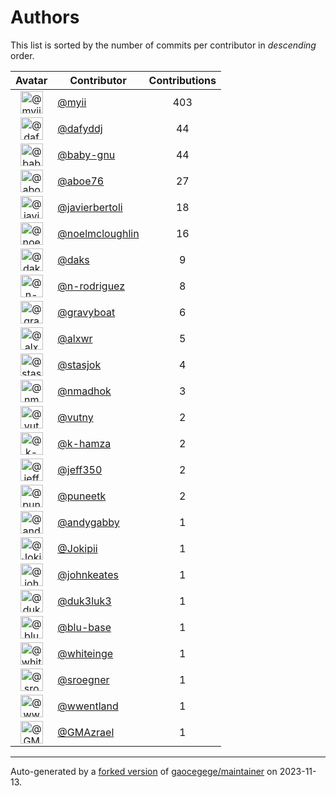 # Authors

This list is sorted by the number of commits per contributor in _descending_ order.

Avatar|Contributor|Contributions
:-:|---|:-:
<img class='float-left rounded-1' src='https://avatars.githubusercontent.com/u/10231489?v=4' width='36' height='36' alt='@myii'>|[@myii](https://github.com/myii)|403
<img class='float-left rounded-1' src='https://avatars.githubusercontent.com/u/4195158?v=4' width='36' height='36' alt='@dafyddj'>|[@dafyddj](https://github.com/dafyddj)|44
<img class='float-left rounded-1' src='https://avatars.githubusercontent.com/u/1233212?v=4' width='36' height='36' alt='@baby-gnu'>|[@baby-gnu](https://github.com/baby-gnu)|44
<img class='float-left rounded-1' src='https://avatars.githubusercontent.com/u/1800660?v=4' width='36' height='36' alt='@aboe76'>|[@aboe76](https://github.com/aboe76)|27
<img class='float-left rounded-1' src='https://avatars.githubusercontent.com/u/242396?v=4' width='36' height='36' alt='@javierbertoli'>|[@javierbertoli](https://github.com/javierbertoli)|18
<img class='float-left rounded-1' src='https://avatars.githubusercontent.com/u/13322818?v=4' width='36' height='36' alt='@noelmcloughlin'>|[@noelmcloughlin](https://github.com/noelmcloughlin)|16
<img class='float-left rounded-1' src='https://avatars.githubusercontent.com/u/52996?v=4' width='36' height='36' alt='@daks'>|[@daks](https://github.com/daks)|9
<img class='float-left rounded-1' src='https://avatars.githubusercontent.com/u/3433835?v=4' width='36' height='36' alt='@n-rodriguez'>|[@n-rodriguez](https://github.com/n-rodriguez)|8
<img class='float-left rounded-1' src='https://avatars.githubusercontent.com/u/1396878?v=4' width='36' height='36' alt='@gravyboat'>|[@gravyboat](https://github.com/gravyboat)|6
<img class='float-left rounded-1' src='https://avatars.githubusercontent.com/u/1920805?v=4' width='36' height='36' alt='@alxwr'>|[@alxwr](https://github.com/alxwr)|5
<img class='float-left rounded-1' src='https://avatars.githubusercontent.com/u/1353637?v=4' width='36' height='36' alt='@stasjok'>|[@stasjok](https://github.com/stasjok)|4
<img class='float-left rounded-1' src='https://avatars.githubusercontent.com/u/3374962?v=4' width='36' height='36' alt='@nmadhok'>|[@nmadhok](https://github.com/nmadhok)|3
<img class='float-left rounded-1' src='https://avatars.githubusercontent.com/u/16338056?v=4' width='36' height='36' alt='@vutny'>|[@vutny](https://github.com/vutny)|2
<img class='float-left rounded-1' src='https://avatars.githubusercontent.com/u/29522418?v=4' width='36' height='36' alt='@k-hamza'>|[@k-hamza](https://github.com/k-hamza)|2
<img class='float-left rounded-1' src='https://avatars.githubusercontent.com/u/10672501?v=4' width='36' height='36' alt='@jeff350'>|[@jeff350](https://github.com/jeff350)|2
<img class='float-left rounded-1' src='https://avatars.githubusercontent.com/u/528061?v=4' width='36' height='36' alt='@puneetk'>|[@puneetk](https://github.com/puneetk)|2
<img class='float-left rounded-1' src='https://avatars.githubusercontent.com/u/3536289?v=4' width='36' height='36' alt='@andygabby'>|[@andygabby](https://github.com/andygabby)|1
<img class='float-left rounded-1' src='https://avatars.githubusercontent.com/u/1269218?v=4' width='36' height='36' alt='@Jokipii'>|[@Jokipii](https://github.com/Jokipii)|1
<img class='float-left rounded-1' src='https://avatars.githubusercontent.com/u/5306980?v=4' width='36' height='36' alt='@johnkeates'>|[@johnkeates](https://github.com/johnkeates)|1
<img class='float-left rounded-1' src='https://avatars.githubusercontent.com/u/611471?v=4' width='36' height='36' alt='@duk3luk3'>|[@duk3luk3](https://github.com/duk3luk3)|1
<img class='float-left rounded-1' src='https://avatars.githubusercontent.com/u/42077282?v=4' width='36' height='36' alt='@blu-base'>|[@blu-base](https://github.com/blu-base)|1
<img class='float-left rounded-1' src='https://avatars.githubusercontent.com/u/91293?v=4' width='36' height='36' alt='@whiteinge'>|[@whiteinge](https://github.com/whiteinge)|1
<img class='float-left rounded-1' src='https://avatars.githubusercontent.com/u/22272?v=4' width='36' height='36' alt='@sroegner'>|[@sroegner](https://github.com/sroegner)|1
<img class='float-left rounded-1' src='https://avatars.githubusercontent.com/u/117961?v=4' width='36' height='36' alt='@wwentland'>|[@wwentland](https://github.com/wwentland)|1
<img class='float-left rounded-1' src='https://avatars.githubusercontent.com/u/2205993?v=4' width='36' height='36' alt='@GMAzrael'>|[@GMAzrael](https://github.com/GMAzrael)|1

---

Auto-generated by a [forked version](https://github.com/myii/maintainer) of [gaocegege/maintainer](https://github.com/gaocegege/maintainer) on 2023-11-13.
